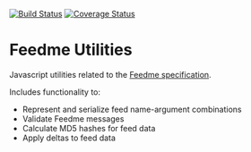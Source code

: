 [![Build Status](https://travis-ci.com/aarong/feedme-util.svg?branch=master)](https://travis-ci.com/aarong/feedme-util)
[![Coverage Status](https://coveralls.io/repos/github/aarong/feedme-util/badge.svg?branch=master)](https://coveralls.io/github/aarong/feedme-util?branch=master)

# Feedme Utilities

Javascript utilities related to the
[Feedme specification](https://github.com/aarong/feedme-spec).

Includes functionality to:

- Represent and serialize feed name-argument combinations
- Validate Feedme messages
- Calculate MD5 hashes for feed data
- Apply deltas to feed data
